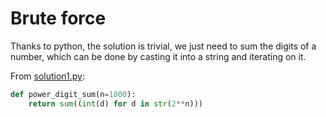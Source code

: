 # Brute force

Thanks to python, the solution is trivial, we just need to sum the digits of a
number, which can be done by casting it into a string and iterating on it.

From [solution1.py](https://github.com/TurtleSmoke/Project-Euler/blob/main/problems/problem_0016/solution1.py):

```python
def power_digit_sum(n=1000):
    return sum((int(d) for d in str(2**n)))
```
